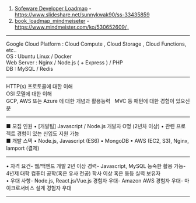 1. [Sofeware Developer Loadmap](https://www.slideshare.net/sunnykwak90/ss-33435859) - https://www.slideshare.net/sunnykwak90/ss-33435859    
2. [book_loadmap_mindmeiseter](https://www.mindmeister.com/ko/530652609/_) - https://www.mindmeister.com/ko/530652609/_  
- - -

Google Cloud Platform : Cloud Compute , Cloud Storage , Cloud Functions, etc..  
OS : Ubuntu Linux / Docker  
Web Server : Nginx / Node.js ( + Express ) / PHP  
DB : MySQL / Redis  

- - -

HTTP(s) 프로토콜에 대한 이해  
OSI 모델에 대한 이해  
GCP, AWS 또는 Azure 에 대한 개념과 활용능력  
MVC 등 패턴에 대한 경험이 있으신 분  

- - -

■ 모집 인원 • [개발팀] Javascript / Node.js 개발자 O명 (2년차 이상) • 관련 프로젝트 경험이 있는 신입도 지원 가능  
■ 개발 스택 • Node.js, Javascript (ES6) • MongoDB • AWS (EC2, S3), Nginx, Iamport (결제)  

- - -

• 자격 요건- 웹/백엔드 개발 2년 이상 경력- Javascript, MySQL 능숙한 활용 가능- 4년제 대학 컴퓨터 공학(혹은 유사 전공) 학사 이상 혹은 동등 실력 보유자  
• 우대 사항- Node.js, React.js/Vue.js 경험자 우대- Amazon AWS 경험자 우대- 마이크로서비스 설계 경험자 우대  

- - -


